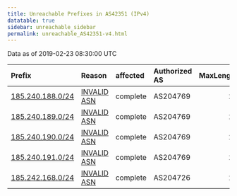 ```yaml
---
title: Unreachable Prefixes in AS42351 (IPv4)
datatable: true
sidebar: unreachable_sidebar
permalink: unreachable_AS42351-v4.html
---
```


Data as of 2019-02-23 08:30:00 UTC


<div class="datatable-begin"></div>

| Prefix                                                     | Reason                                                                                                  | affected   | Authorized AS   |   MaxLength | Anchor                                         |   unreachable /24s |
|:-----------------------------------------------------------|:--------------------------------------------------------------------------------------------------------|:-----------|:----------------|------------:|:-----------------------------------------------|-------------------:|
| [185.240.188.0/24](https://stat.ripe.net/185.240.188.0/24) | [INVALID ASN](https://rpki-validator.ripe.net/announcement-preview?asn=AS42351&prefix=185.240.188.0/24) | complete   | AS204769        |          22 | [RIPE](unreachable_RIPE_NCC_RPKI_Root-v4.html) |                  1 |
| [185.240.189.0/24](https://stat.ripe.net/185.240.189.0/24) | [INVALID ASN](https://rpki-validator.ripe.net/announcement-preview?asn=AS42351&prefix=185.240.189.0/24) | complete   | AS204769        |          22 | [RIPE](unreachable_RIPE_NCC_RPKI_Root-v4.html) |                  1 |
| [185.240.190.0/24](https://stat.ripe.net/185.240.190.0/24) | [INVALID ASN](https://rpki-validator.ripe.net/announcement-preview?asn=AS42351&prefix=185.240.190.0/24) | complete   | AS204769        |          22 | [RIPE](unreachable_RIPE_NCC_RPKI_Root-v4.html) |                  1 |
| [185.240.191.0/24](https://stat.ripe.net/185.240.191.0/24) | [INVALID ASN](https://rpki-validator.ripe.net/announcement-preview?asn=AS42351&prefix=185.240.191.0/24) | complete   | AS204769        |          22 | [RIPE](unreachable_RIPE_NCC_RPKI_Root-v4.html) |                  1 |
| [185.242.168.0/24](https://stat.ripe.net/185.242.168.0/24) | [INVALID ASN](https://rpki-validator.ripe.net/announcement-preview?asn=AS42351&prefix=185.242.168.0/24) | complete   | AS204726        |          22 | [RIPE](unreachable_RIPE_NCC_RPKI_Root-v4.html) |                  1 |

<div class="datatable-end"></div>